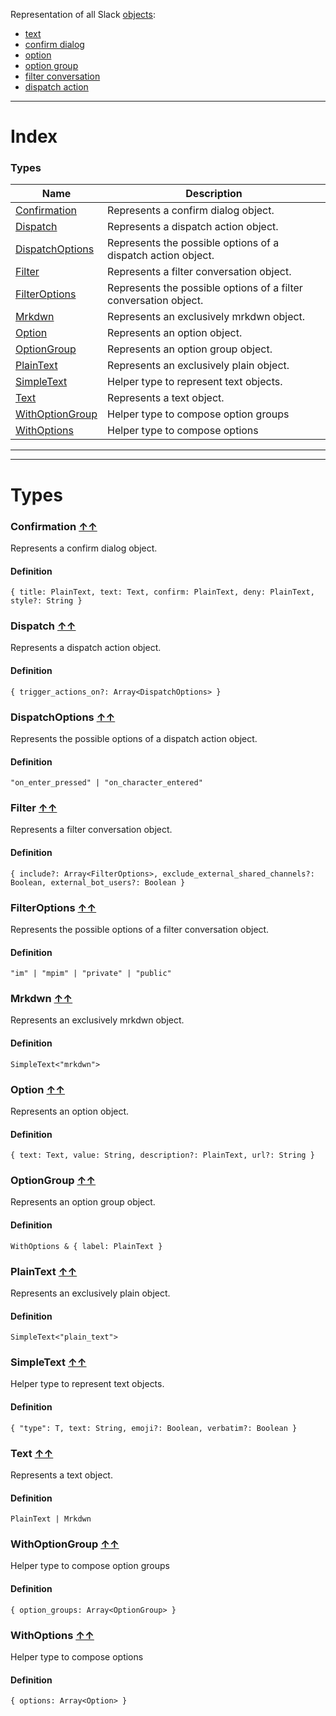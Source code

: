 Representation of all Slack [objects](https://api.slack.com/reference/block-kit/composition-objects):

- [text](https://api.slack.com/reference/block-kit/composition-objects#text)
- [confirm dialog](https://api.slack.com/reference/block-kit/composition-objects#confirm)
- [option](https://api.slack.com/reference/block-kit/composition-objects#option)
- [option group](https://api.slack.com/reference/block-kit/composition-objects#option_group)
- [filter conversation](https://api.slack.com/reference/block-kit/composition-objects#filter_conversations)
- [dispatch action](https://api.slack.com/reference/block-kit/composition-objects#dispatch_action_config)

__________________________________________

# Index




### Types
| Name | Description|
|------|------------|
|[Confirmation](#confirmation- ) | Represents a confirm dialog object.|
|[Dispatch](#dispatch- ) | Represents a dispatch action object.|
|[DispatchOptions](#dispatchoptions- ) | Represents the possible options of a dispatch action object.|
|[Filter](#filter- ) | Represents a filter conversation object.|
|[FilterOptions](#filteroptions- ) | Represents the possible options of a filter conversation object.|
|[Mrkdwn](#mrkdwn- ) | Represents an exclusively mrkdwn object.|
|[Option](#option- ) | Represents an option object.|
|[OptionGroup](#optiongroup- ) | Represents an option group object.|
|[PlainText](#plaintext- ) | Represents an exclusively plain object.|
|[SimpleText](#simpletext- ) | Helper type to represent text objects.|
|[Text](#text- ) | Represents a text object.|
|[WithOptionGroup](#withoptiongroup- ) | Helper type to compose option groups|
|[WithOptions](#withoptions- ) | Helper type to compose options|







__________________________________________





__________________________________________

# Types

### **Confirmation** [↑↑](#index )
Represents a confirm dialog object.

#### Definition

```dataweave
{ title: PlainText, text: Text, confirm: PlainText, deny: PlainText, style?: String }
```


### **Dispatch** [↑↑](#index )
Represents a dispatch action object.

#### Definition

```dataweave
{ trigger_actions_on?: Array<DispatchOptions> }
```


### **DispatchOptions** [↑↑](#index )
Represents the possible options of a dispatch action object.

#### Definition

```dataweave
"on_enter_pressed" | "on_character_entered"
```


### **Filter** [↑↑](#index )
Represents a filter conversation object.

#### Definition

```dataweave
{ include?: Array<FilterOptions>, exclude_external_shared_channels?: Boolean, external_bot_users?: Boolean }
```


### **FilterOptions** [↑↑](#index )
Represents the possible options of a filter conversation object.

#### Definition

```dataweave
"im" | "mpim" | "private" | "public"
```


### **Mrkdwn** [↑↑](#index )
Represents an exclusively mrkdwn object.

#### Definition

```dataweave
SimpleText<"mrkdwn">
```


### **Option** [↑↑](#index )
Represents an option object.

#### Definition

```dataweave
{ text: Text, value: String, description?: PlainText, url?: String }
```


### **OptionGroup** [↑↑](#index )
Represents an option group object.

#### Definition

```dataweave
WithOptions & { label: PlainText }
```


### **PlainText** [↑↑](#index )
Represents an exclusively plain object.

#### Definition

```dataweave
SimpleText<"plain_text">
```


### **SimpleText** [↑↑](#index )
Helper type to represent text objects.

#### Definition

```dataweave
{ "type": T, text: String, emoji?: Boolean, verbatim?: Boolean }
```


### **Text** [↑↑](#index )
Represents a text object.

#### Definition

```dataweave
PlainText | Mrkdwn
```


### **WithOptionGroup** [↑↑](#index )
Helper type to compose option groups

#### Definition

```dataweave
{ option_groups: Array<OptionGroup> }
```


### **WithOptions** [↑↑](#index )
Helper type to compose options

#### Definition

```dataweave
{ options: Array<Option> }
```





